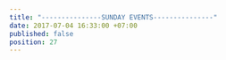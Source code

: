 ```yaml
---
title: "---------------SUNDAY EVENTS---------------"
date: 2017-07-04 16:33:00 +07:00
published: false
position: 27
---
```


